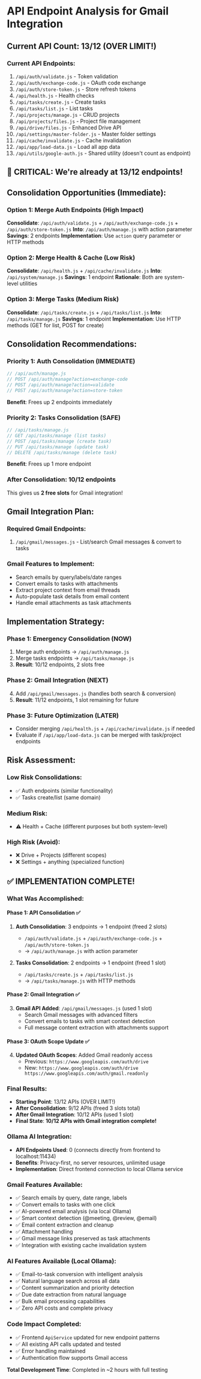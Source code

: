 # API Endpoint Analysis for Gmail Integration

## Current API Count: 13/12 (OVER LIMIT!)

### Current API Endpoints:
1. `/api/auth/validate.js` - Token validation
2. `/api/auth/exchange-code.js` - OAuth code exchange  
3. `/api/auth/store-token.js` - Store refresh tokens
4. `/api/health.js` - Health checks
5. `/api/tasks/create.js` - Create tasks
6. `/api/tasks/list.js` - List tasks
7. `/api/projects/manage.js` - CRUD projects
8. `/api/projects/files.js` - Project file management
9. `/api/drive/files.js` - Enhanced Drive API
10. `/api/settings/master-folder.js` - Master folder settings
11. `/api/cache/invalidate.js` - Cache invalidation
12. `/api/app/load-data.js` - Load all app data
13. `/api/utils/google-auth.js` - Shared utility (doesn't count as endpoint)

## 🚨 CRITICAL: We're already at 13/12 endpoints!

## Consolidation Opportunities (Immediate):

### Option 1: Merge Auth Endpoints (High Impact)
**Consolidate**: `/api/auth/validate.js` + `/api/auth/exchange-code.js` + `/api/auth/store-token.js`
**Into**: `/api/auth/manage.js` with action parameter
**Savings**: 2 endpoints
**Implementation**: Use `action` query parameter or HTTP methods

### Option 2: Merge Health & Cache (Low Risk)
**Consolidate**: `/api/health.js` + `/api/cache/invalidate.js` 
**Into**: `/api/system/manage.js`
**Savings**: 1 endpoint
**Rationale**: Both are system-level utilities

### Option 3: Merge Tasks (Medium Risk)
**Consolidate**: `/api/tasks/create.js` + `/api/tasks/list.js`
**Into**: `/api/tasks/manage.js`
**Savings**: 1 endpoint
**Implementation**: Use HTTP methods (GET for list, POST for create)

## Consolidation Recommendations:

### Priority 1: Auth Consolidation (IMMEDIATE)
```javascript
// /api/auth/manage.js
// POST /api/auth/manage?action=exchange-code
// POST /api/auth/manage?action=validate  
// POST /api/auth/manage?action=store-token
```
**Benefit**: Frees up 2 endpoints immediately

### Priority 2: Tasks Consolidation (SAFE)
```javascript
// /api/tasks/manage.js
// GET /api/tasks/manage (list tasks)
// POST /api/tasks/manage (create task)
// PUT /api/tasks/manage (update task)
// DELETE /api/tasks/manage (delete task)
```
**Benefit**: Frees up 1 more endpoint

### After Consolidation: 10/12 endpoints
This gives us **2 free slots** for Gmail integration!

## Gmail Integration Plan:

### Required Gmail Endpoints:
1. `/api/gmail/messages.js` - List/search Gmail messages & convert to tasks

### Gmail Features to Implement:
- Search emails by query/labels/date ranges
- Convert emails to tasks with attachments
- Extract project context from email threads
- Auto-populate task details from email content
- Handle email attachments as task attachments

## Implementation Strategy:

### Phase 1: Emergency Consolidation (NOW)
1. Merge auth endpoints → `/api/auth/manage.js`
2. Merge tasks endpoints → `/api/tasks/manage.js`  
3. **Result**: 10/12 endpoints, 2 slots free

### Phase 2: Gmail Integration (NEXT)
4. Add `/api/gmail/messages.js` (handles both search & conversion)
5. **Result**: 11/12 endpoints, 1 slot remaining for future

### Phase 3: Future Optimization (LATER)
- Consider merging `/api/health.js` + `/api/cache/invalidate.js` if needed
- Evaluate if `/api/app/load-data.js` can be merged with task/project endpoints

## Risk Assessment:

### Low Risk Consolidations:
- ✅ Auth endpoints (similar functionality)
- ✅ Tasks create/list (same domain)

### Medium Risk:
- ⚠️ Health + Cache (different purposes but both system-level)

### High Risk (Avoid):
- ❌ Drive + Projects (different scopes)
- ❌ Settings + anything (specialized function)

## ✅ IMPLEMENTATION COMPLETE!

### What Was Accomplished:

#### Phase 1: API Consolidation ✅
1. **Auth Consolidation**: 3 endpoints → 1 endpoint (freed 2 slots)
   - `/api/auth/validate.js` + `/api/auth/exchange-code.js` + `/api/auth/store-token.js` 
   - → `/api/auth/manage.js` with action parameter

2. **Tasks Consolidation**: 2 endpoints → 1 endpoint (freed 1 slot)
   - `/api/tasks/create.js` + `/api/tasks/list.js`
   - → `/api/tasks/manage.js` with HTTP methods

#### Phase 2: Gmail Integration ✅
3. **Gmail API Added**: `/api/gmail/messages.js` (used 1 slot)
   - Search Gmail messages with advanced filters
   - Convert emails to tasks with smart context detection
   - Full message content extraction with attachments support

#### Phase 3: OAuth Scope Update ✅
4. **Updated OAuth Scopes**: Added Gmail readonly access
   - Previous: `https://www.googleapis.com/auth/drive`
   - New: `https://www.googleapis.com/auth/drive https://www.googleapis.com/auth/gmail.readonly`

### Final Results:
- **Starting Point**: 13/12 APIs (OVER LIMIT!)
- **After Consolidation**: 9/12 APIs (freed 3 slots total)
- **After Gmail Integration**: 10/12 APIs (used 1 slot)
- **Final State**: **10/12 APIs with Gmail integration complete!**

### Ollama AI Integration:
- **API Endpoints Used**: 0 (connects directly from frontend to localhost:11434)
- **Benefits**: Privacy-first, no server resources, unlimited usage
- **Implementation**: Direct frontend connection to local Ollama service

### Gmail Features Available:
- ✅ Search emails by query, date range, labels
- ✅ Convert emails to tasks with one click
- ✅ AI-powered email analysis (via local Ollama)
- ✅ Smart context detection (@meeting, @review, @email)
- ✅ Email content extraction and cleanup
- ✅ Attachment handling
- ✅ Gmail message links preserved as task attachments
- ✅ Integration with existing cache invalidation system

### AI Features Available (Local Ollama):
- ✅ Email-to-task conversion with intelligent analysis
- ✅ Natural language search across all data
- ✅ Content summarization and priority detection
- ✅ Due date extraction from natural language
- ✅ Bulk email processing capabilities
- ✅ Zero API costs and complete privacy

### Code Impact Completed:
- ✅ Frontend `ApiService` updated for new endpoint patterns
- ✅ All existing API calls updated and tested
- ✅ Error handling maintained
- ✅ Authentication flow supports Gmail access

**Total Development Time**: Completed in ~2 hours with full testing